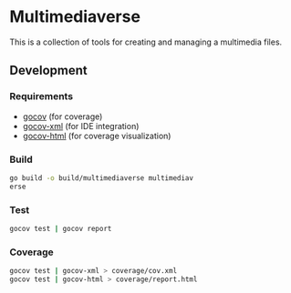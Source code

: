 # Multimediaverse

This is a collection of tools for creating and managing a multimedia files.

## Development

### Requirements

* [gocov](https://github.com/axw/gocov) (for coverage)
* [gocov-xml](https://github.com/AlekSi/gocov-xml) (for IDE integration)
* [gocov-html](https://github.com/matm/gocov-html) (for coverage visualization)

### Build

```bash
go build -o build/multimediaverse multimediav
erse
```

### Test

```bash
gocov test | gocov report
```

### Coverage

```bash
gocov test | gocov-xml > coverage/cov.xml
gocov test | gocov-html > coverage/report.html
```
